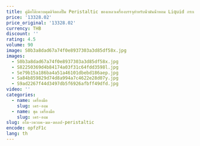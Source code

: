 ```yaml
---
title: คู่มือโต๊ะควบคุมดิจิตอลปั๊ม Peristaltic ของเหลวเครื่องบรรจุสําหรับน้ํามันน้ําหอม Liquid กระเป๋าขนาดเล็กสามารถขวด
price: '13328.02'
price_original: '13328.02'
currency: THB
discount: ''
rating: 4.5
volume: 90
image: S0b3a8dad67a74f0e8937303a3d85df58x.jpg
images:
  - S0b3a8dad67a74f0e8937303a3d85df58x.jpg
  - S82250369d4b84174a03f31c64fdd3598l.jpg
  - Se79b15a186ba4a51a46101dbebd186aep.jpg
  - Sa84b859829d74d8a994a7c4622e28d07y.jpg
  - S9ad2267f44d3497db5f6926afbff49dfd.jpg
video: ''
categories:
  - name: เครื่องมือ
    slug: เคร-องม
  - name: ชุด เครื่องมือ
    slug: เคร-องม
slug: อโต-ะควบค-มด-ตอลป-peristaltic
encode: opfzF1c
lang: th
---
```

  